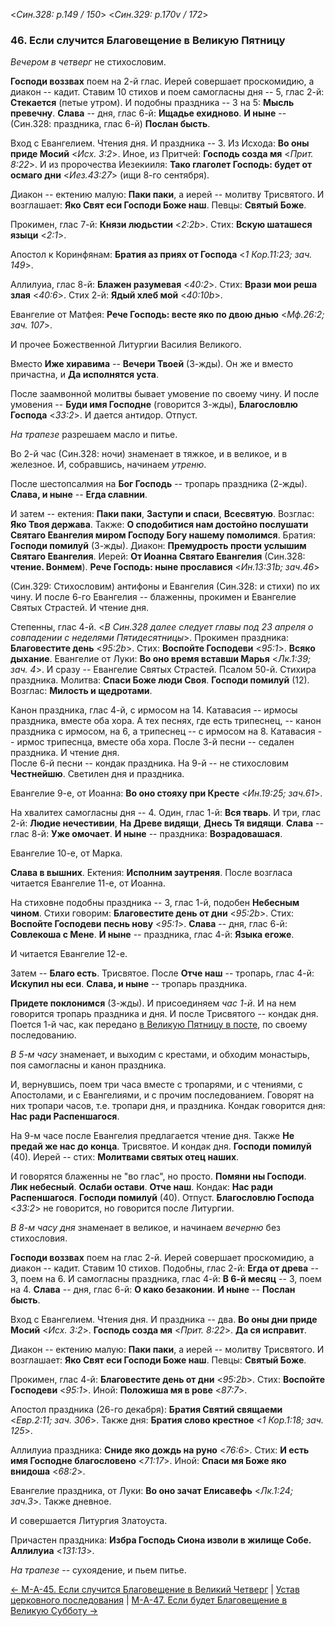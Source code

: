 
<*Син.328: p.149 / 150*>
<*Син.329: p.170v / 172*>

### 46. Если случится Благовещение в Великую Пятницу

*Вечером в четверг* не стихословим.

**Господи воззвах** поем на 2-й глас. Иерей совершает проскомидию, а диакон -- кадит. 
Ставим 10 стихов и поем самогласны дня -- 5, глас 2-й: **Стекается** (петые утром). 
И подобны праздника -- 3 на 5: **Мысль превечну**.
**Слава** -- дня, глас 6-й: **Ищадье ехидново**. 
**И ныне** -- (Син.328: праздника, глас 6-й) **Послан бысть**. 

Вход с Евангелием. Чтения дня. И праздника -- 3.
Из Исхода: **Во оны приде Мосий** <*Исх. 3:2*>.
Иное, из Притчей: **Господь созда мя** <*Прит. 8:22*>.
И из пророчества Иезекииля: **Тако глаголет Господь: будет от осмаго дни** <*Иез.43:27*>
(ищи 8-го сентября).

Диакон -- ектению малую: **Паки паки**, а иерей -- молитву Трисвятого.
И возглашает: **Яко Свят еси Господи Боже наш**. Певцы: **Святый Боже**.

Прокимен, глас 7-й: **Князи людьстии** <*2:2b*>.
Стих: **Вскую шаташеся языци** <*2:1*>.

Апостол к Коринфянам: **Братия аз приях от Господа** <*1 Кор.11:23; зач. 149*>.

Аллилуиа, глас 8-й: **Блажен разумевая** <*40:2*>. 
Стих: **Врази мои реша злая** <*40:6*>. 
Стих 2-й: **Ядый хлеб мой** <*40:10b*>. 

Евангелие от Матфея: **Рече Господь: весте яко по двою днью** <*Мф.26:2; зач. 107*>.

И прочее Божественной Литургии Василия Великого.

Вместо **Иже хиравима** -- **Вечери Твоей** (3-жды).
Он же и вместо причастна, и **Да исполнятся уста**.

После заамвонной молитвы бывает умовение по своему чину.
И после умовения -- **Буди имя Господне** (говорится 3-жды), 
**Благословлю Господа** <*33:2*>. И дается антидор. Отпуст.

*На трапезе* разрешаем масло и питье.

Во 2-й час (Син.328: ночи) знаменает в тяжкое, и в великое, и в железное. 
И, собравшись, начинаем *утреню*. 

После шестопсалмия на **Бог Господь** -- тропарь праздника (2-жды). 
**Слава, и ныне** -- **Егда славнии**.

И затем -- ектения: **Паки паки**, **Заступи и спаси**, **Всесвятую**. 
Возглас: **Яко Твоя держава**. 
Также: **О сподобитися нам достойно послушати Святаго Евангелия миром Господу Богу нашему помолимся**. 
Братия: **Господи помилуй** (3-жды). 
Диакон: **Премудрость прости услышим Святаго Евангелия**. 
Иерей: **От Иоанна Святаго Евангелия** (Син.328: **чтение. Вонмем**). 
**Рече Господь: ныне прославися** <*Ин.13:31b; зач.46*>

(Син.329: Стихословим) антифоны и Евангелия (Син.328: и стихи) по их чину. 
И после 6-го Евангелия -- блаженны, прокимен и Евангелие Святых Страстей. 
И чтение дня.

Степенны, глас 4-й. 
<*В Син.328 далее следует главы под 23 апреля о совпадении с неделями Пятидесятницы*>. 
Прокимен праздника: **Благовестите день** <*95:2b*>.
Стих: **Воспойте Господеви** <*95:1*>.
**Всяко дыхание**.
Евангелие от Луки: **Во оно время вставши Марья** <*Лк.1:39; зач. 4*>. 
И сразу -- Евангелие Святых Страстей. 
Псалом 50-й. Стихира праздника. Молитва: **Спаси Боже люди Своя**.
**Господи помилуй** (12). Возглас: **Милость и щедротами**. 

Канон праздника, глас 4-й, с ирмосом на 14. 
Катавасия -- ирмосы праздника, вместе оба хора.
А тех песнях, где есть трипеснец, -- канон праздника с ирмосом, на 6, 
а трипеснец -- с ирмосом на 8.
Катавасия -- ирмос трипеснца, вместе оба хора.
После 3-й песни -- седален праздника. И чтение дня.  
После 6-й песни -- кондак праздника. 
На 9-й  -- не стихословим **Честнейшю**. 
Светилен дня и праздника. 

Евангелие 9-е, от Иоанна: **Во оно стояху при Кресте** <*Ин.19:25; зач.61*>.

На хвалитех самогласны дня -- 4. 
Один, глас 1-й: **Вся тварь**. 
И три, глас 2-й: **Людие нечестивии**, **На Древе видящи**, **Днесь Тя видящи**.
**Слава** -- глас 8-й: **Уже омочает**.
**И ныне** -- праздника: **Возрадовашася**.

Евангелие 10-е, от Марка.

**Слава в вышних**. Ектения: **Исполним заутреняя**. 
После возгласа читается Евангелие 11-е, от Иоанна.

На стиховне подобны праздника -- 3, глас 1-й, подобен **Небесным чином**.
Стихи говорим: **Благовестите день от дни** <*95:2b*>.
Стих: **Воспойте Господеви песнь нову** <*95:1*>.
**Слава** -- дня, глас 6-й: **Совлекоша с Мене**. 
**И ныне** -- праздника, глас 4-й: **Языка егоже**. 

И читается Евангелие 12-е. 

Затем -- **Благо есть**. Трисвятое. После **Отче наш** -- тропарь, глас 4-й: 
**Искупил ны еси**. **Слава, и ныне** -- тропарь праздника. 

**Придете поклонимся** (3-жды). И присоединяем *час 1-й*. 
И на нем говорится тропарь праздника и дня. И после Трисвятого -- кондак дня.  
Поется 1-й час, как передано [в Великую Пятницу в посте](../../../13_moving_cycle/A_23_SAB_great_friday.md), 
по своему последованию.

*В 5-м часу* знаменает, и выходим с крестами, и обходим монастырь, поя самогласны 
и канон праздника.

И, вернувшись, поем три часа вместе с тропарями, и с чтениями, с Апостолами, 
и с Евангелиями, и с прочим последованием. 
Говорят на них тропари часов, т.е. тропари дня, и праздника. 
Кондак говорится дня: **Нас ради Распеншагося**.

На 9-м часе после Евангелия предлагается чтение дня. 
Также **Не предай же нас до конца**. Трисвятое. И кондак дня. **Господи помилуй** (40). 
Иерей -- стих: **Молитвами святых отец наших**.

И говорятся блаженны не "во глас", но просто. **Помяни ны Господи**. **Лик небесный**. 
**Ослаби остави**. **Отче наш**. Кондак: **Нас ради Распеншагося**. 
**Господи помилуй** (40). Отпуст. 
**Благословлю Господа** <*33:2*> не говорится, но говорится после Литургии. 

*В 8-м часу дня* знаменает в великое, и начинаем *вечерню* без стихословия. 

**Господи воззвах** поем на глас 2-й. Иерей совершает проскомидию, а диакон -- кадит. 
Ставим 10 стихов. Подобны, глас 2-й: **Егда от древа** -- 3, поем на 6. 
И самогласны праздника, глас 4-й: **В 6-й месяц** -- 3, поем на 4. 
**Слава** -- дня, глас 6-й: **О како безаконии**.
**И ныне** -- **Послан бысть**.

Вход с Евангелием. Чтения дня. И праздника -- два.
**Во оны дни приде Мосий** <*Исх. 3:2*>.
**Господь созда мя** <*Прит. 8:22*>.
**Да ся исправит**.

Диакон -- ектению малую: **Паки паки**, а иерей -- молитву Трисвятого.
И возглашает: **Яко Свят еси Господи Боже наш**. Певцы: **Святый Боже**.

Прокимен, глас 4-й: **Благовестите день от дни** <*95:2b*>.
Стих: **Воспойте Господеви** <*95:1*>. 
Иной: **Положиша мя в рове** <*87:7*>.

Апостол праздника (26-го декабря): **Братия Святий свящаеми** <*Евр.2:11; зач. 306*>. 
Также дня: **Братия слово крестное** <*1 Кор.1:18; зач. 125*>.

Аллилуиа праздника: **Сниде яко дождь на руно** <*76:6*>.
Стих: **И есть имя Господне благословено** <*71:17*>. 
Иной: **Спаси мя Боже яко внидоша** <*68:2*>.

Евангелие праздника, от Луки: **Во оно зачат Елисавефь** <*Лк.1:24; зач.3*>.
Также дневное.

И совершается Литургия Златоуста.

Причастен праздника: **Избра Господь Сиона изволи в жилище Собе. Аллилуиа** <*131:13*>.

*На трапезе* -- сухоядение, и пьем питье.

[← М-A-45. Если случится Благовещение в Великий Четверг](m_a_045.md)
| [Устав церковного последования](README.md)
| [М-A-47. Если будет Благовещение в Великую Субботу →](m_a_047.md)
